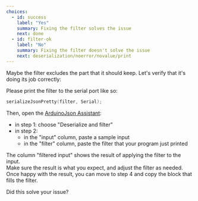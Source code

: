 ```yaml
---
choices:
  - id: success
    label: "Yes"
    summary: Fixing the filter solves the issue
    next: done
  - id: filter-ok
    label: "No"
    summary: Fixing the filter doesn't solve the issue
    next: deserialization/noerror/novalue/print
---
```



Maybe the filter excludes the part that it should keep. Let's verify that it's doing its job correctly:

Please print the filter to the serial port like so:

```c++
serializeJsonPretty(filter, Serial);
```

Then, open the [ArduinoJson Assistant](/v6/assistant/):

* in step 1: choose "Deserialize and filter"
* in step 2:
  * in the "input" column, paste a sample input
  * in the "filter" column, paste the filter that your program just printed

The column "filtered input" shows the result of applying the filter to the input.  
Make sure the result is what you expect, and adjust the filter as needed.  
Once happy with the result, you can move to step 4 and copy the block that fills the filter.

Did this solve your issue?
